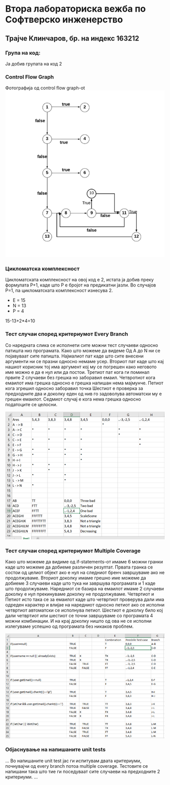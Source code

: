 # Втора лабораториска вежба по Софтверско инженерство

## Трајче Клинчаров, бр. на индекс 163212

### Група на код:

Ја добив групата на код 2

###  Control Flow Graph

Фотографија од control flow graph-ot 
![sc1](sc1.png)

### Цикломатска комплексност

Цикломатската комплексност на овој код е 2, истата ја добив преку формулата P+1, каде што P е бројот на предикатни јазли.
Во случајoв P=1, па цикломатската комплексност изнесува 2.
 
 
- E = 15
- N = 13
- P = 4

15-13+2*4=10

### Тест случаи според критериумот  Every Branch 

Со наредната слика се исполнети сите можни тест случаеви односно патишта низ програмата.
Како што можеме да видеме Од А до N ни се појавуваат сите патишта.
Најмалиот пат каде што сите внесени аргументи ни се празни односно немаме усер.
Вториот пат каде  што кај нашиот корисник тој има аргумент кој му се погрешен како неговото име можно е да е нул или да постои.
Третиот пат кога ги поминал првите 2 случаеви без грешка но заборавил емаил.
Четвротиот кога емаилот има грешка односно е грешка напишан нема мајмунче.
Петиот кога згрешил односно заборавил точка
Шестиот е проверка за предходните два и доколку еден од нив го задоволува автоматски му е грешен емаилот.
Седмиот случај е кога нема грешка односно податоците се целосни.

![sc2](sc2.png)

### Тест случаи според критериумот Multiple Coverage

Како што можеме да видиме од if-statements-от имаме 6 можни гранки каде што можеме да добиеме различен резултат.
Првата гранка се состои од целиот објект ако е нул на следниот бренч завршуваме ако не продолжуваме. 
Вториот доколку имаме грешно име можеме да добиеме 3 случаеви каде што тука ни завршува програмата и 1 каде што продолжуваме. 
Наредниот се базира на емаилот имаме 2 случаеви доколку е нул прекинуваме доколку не продолжуваме. 
Четвртиот и Петиот исто така се за емаилот каде што четвртиот проверува дали има одреден карактер 
и влијае на наредниот односно петиот ако се исполни четвртиот автоматски се исполнува петиот. 
Шестиот е доколку било кој дали четвртиот или шестиот се  точни завршуваме со програмата 4 можни комбинации.
И на крај доколку ништо од ова не се исполни излегуваме успешно од програмата без никаков проблем.

![sc3](sc3.png)

### Објаснување на напишаните unit tests

...
Во напишаните unit test јас ги испитувам двата критериуми, почнувајчи од every branch потоа multiple coverage.
Тестовите се напишани така што тие ги поседуваат сите случаеви на предходните 2 критериуми.
...
